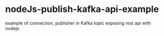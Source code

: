 # nodeJs-publish-kafka-api-example
example of connection, publisher in Kafka topic exposing rest api with nodejs
